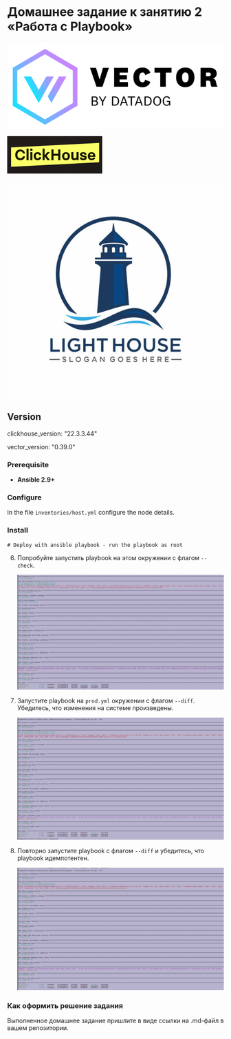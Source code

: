 # Домашнее задание к занятию 2 «Работа с Playbook»

   ![Task](https://github.com/nick-mp/ansible_Clickhouse_vector_lighthouse/blob/main/img/logo_Vector.png)

   ![Task](https://github.com/nick-mp/ansible_Clickhouse_vector_lighthouse/blob/main/img/logo_ClickHouse.png)

   ![Task](https://github.com/nick-mp/ansible_Clickhouse_vector_lighthouse/blob/main/img/lighthouse.png)   



## Version 

clickhouse_version: "22.3.3.44"

vector_version: "0.39.0"

### Prerequisite

- **Ansible 2.9+**

### Configure

In the file `inventories/host.yml` configure the node details.

### Install

    # Deploy with ansible playbook - run the playbook as root

 
6. Попробуйте запустить playbook на этом окружении с флагом `--check`.

   ![Task](https://github.com/nick-mp/ansible_Clickhouse_vector_lighthouse/blob/main/img/6.png)


7. Запустите playbook на `prod.yml` окружении с флагом `--diff`. Убедитесь, что изменения на системе произведены.

   ![Task](https://github.com/nick-mp/ansible_Clickhouse_vector_lighthouse/blob/main/img/7.png)

8. Повторно запустите playbook с флагом `--diff` и убедитесь, что playbook идемпотентен.

   ![Task](https://github.com/nick-mp/ansible_Clickhouse_vector_lighthouse/blob/main/img/8.png)


### Как оформить решение задания

Выполненное домашнее задание пришлите в виде ссылки на .md-файл в вашем репозитории.